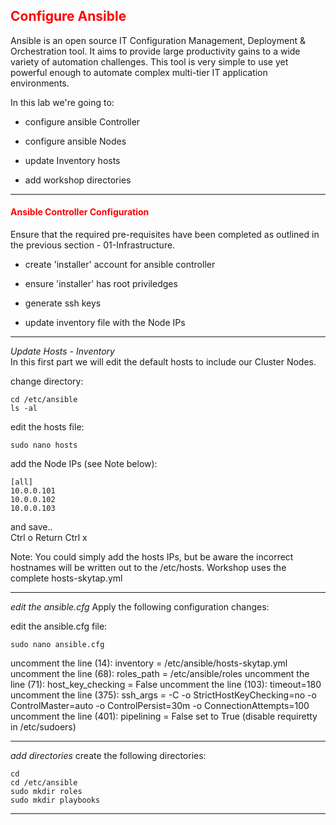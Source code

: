 ## <font color='red'>Configure Ansible</font>
Ansible is an open source IT Configuration Management, Deployment & Orchestration tool. It aims to provide large productivity gains to a wide variety of automation challenges. This tool is very simple to use yet powerful enough to automate complex multi-tier IT application environments. 

In this lab we're going to:
* configure ansible Controller
* configure ansible Nodes

* update Inventory hosts
* add workshop directories
---

#### <font color='red'>Ansible Controller Configuration</font>
Ensure that the required pre-requisites have been completed as outlined in the previous section - 01-Infrastructure.
* create 'installer' account for ansible controller
* ensure 'installer' has root priviledges

* generate ssh keys

* update inventory file with the Node IPs 

---

<em>Update Hosts - Inventory</em>  
In this first part we will edit the default hosts to include our Cluster Nodes.  

change directory:
```
cd /etc/ansible
ls -al
```
edit the hosts file:
```
sudo nano hosts
```
add the Node IPs (see Note below):
```
[all]
10.0.0.101
10.0.0.102
10.0.0.103
```
and save..  
Ctrl o
Return 
Ctrl x

Note: You could simply add the hosts IPs, but be aware the incorrect hostnames will be written out to the /etc/hosts.  Workshop uses the complete hosts-skytap.yml

---

<em>edit the ansible.cfg</em>
Apply the following configuration changes:    

edit the ansible.cfg file:
```
sudo nano ansible.cfg
```
uncomment the line (14): inventory = /etc/ansible/hosts-skytap.yml
uncomment the line (68): roles_path = /etc/ansible/roles
uncomment the line (71): host_key_checking = False
uncomment the line (103): timeout=180
uncomment the line (375): ssh_args = -C -o StrictHostKeyChecking=no -o ControlMaster=auto -o ControlPersist=30m -o ConnectionAttempts=100
uncomment the line (401): pipelining = False  set to True (disable requiretty in /etc/sudoers)

---

<em>add directories</em>
create the following directories:
```
cd
cd /etc/ansible
sudo mkdir roles
sudo mkdir playbooks
```

---